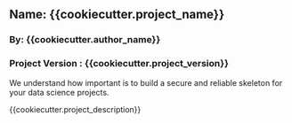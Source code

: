 ## Name: {{cookiecutter.project_name}}
### By: {{cookiecutter.author_name}}
### Project Version : {{cookiecutter.project_version}}

We understand how important is to build a secure and reliable skeleton for your data science projects.

{{cookiecutter.project_description}}

